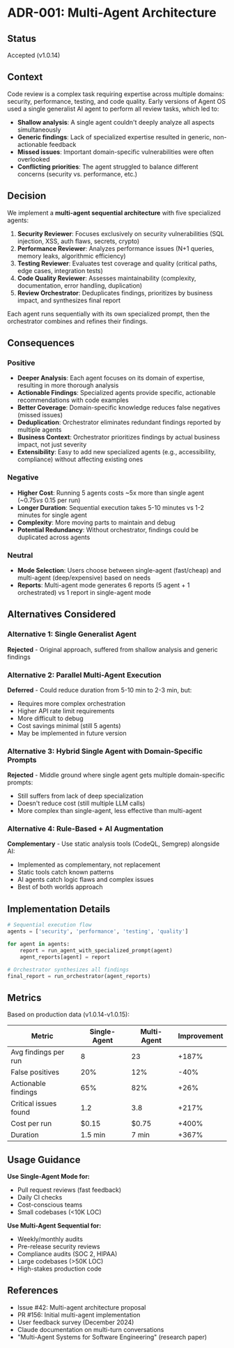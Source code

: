 # ADR-001: Multi-Agent Architecture

## Status

Accepted (v1.0.14)

## Context

Code review is a complex task requiring expertise across multiple domains: security, performance, testing, and code quality. Early versions of Agent OS used a single generalist AI agent to perform all review tasks, which led to:

- **Shallow analysis**: A single agent couldn't deeply analyze all aspects simultaneously
- **Generic findings**: Lack of specialized expertise resulted in generic, non-actionable feedback
- **Missed issues**: Important domain-specific vulnerabilities were often overlooked
- **Conflicting priorities**: The agent struggled to balance different concerns (security vs. performance, etc.)

## Decision

We implement a **multi-agent sequential architecture** with five specialized agents:

1. **Security Reviewer**: Focuses exclusively on security vulnerabilities (SQL injection, XSS, auth flaws, secrets, crypto)
2. **Performance Reviewer**: Analyzes performance issues (N+1 queries, memory leaks, algorithmic efficiency)
3. **Testing Reviewer**: Evaluates test coverage and quality (critical paths, edge cases, integration tests)
4. **Code Quality Reviewer**: Assesses maintainability (complexity, documentation, error handling, duplication)
5. **Review Orchestrator**: Deduplicates findings, prioritizes by business impact, and synthesizes final report

Each agent runs sequentially with its own specialized prompt, then the orchestrator combines and refines their findings.

## Consequences

### Positive

- **Deeper Analysis**: Each agent focuses on its domain of expertise, resulting in more thorough analysis
- **Actionable Findings**: Specialized agents provide specific, actionable recommendations with code examples
- **Better Coverage**: Domain-specific knowledge reduces false negatives (missed issues)
- **Deduplication**: Orchestrator eliminates redundant findings reported by multiple agents
- **Business Context**: Orchestrator prioritizes findings by actual business impact, not just severity
- **Extensibility**: Easy to add new specialized agents (e.g., accessibility, compliance) without affecting existing ones

### Negative

- **Higher Cost**: Running 5 agents costs ~5x more than single agent (~$0.75 vs ~$0.15 per run)
- **Longer Duration**: Sequential execution takes 5-10 minutes vs 1-2 minutes for single agent
- **Complexity**: More moving parts to maintain and debug
- **Potential Redundancy**: Without orchestrator, findings could be duplicated across agents

### Neutral

- **Mode Selection**: Users choose between single-agent (fast/cheap) and multi-agent (deep/expensive) based on needs
- **Reports**: Multi-agent mode generates 6 reports (5 agent + 1 orchestrated) vs 1 report in single-agent mode

## Alternatives Considered

### Alternative 1: Single Generalist Agent
**Rejected** - Original approach, suffered from shallow analysis and generic findings

### Alternative 2: Parallel Multi-Agent Execution
**Deferred** - Could reduce duration from 5-10 min to 2-3 min, but:
- Requires more complex orchestration
- Higher API rate limit requirements
- More difficult to debug
- Cost savings minimal (still 5 agents)
- May be implemented in future version

### Alternative 3: Hybrid Single Agent with Domain-Specific Prompts
**Rejected** - Middle ground where single agent gets multiple domain-specific prompts:
- Still suffers from lack of deep specialization
- Doesn't reduce cost (still multiple LLM calls)
- More complex than single-agent, less effective than multi-agent

### Alternative 4: Rule-Based + AI Augmentation
**Complementary** - Use static analysis tools (CodeQL, Semgrep) alongside AI:
- Implemented as complementary, not replacement
- Static tools catch known patterns
- AI agents catch logic flaws and complex issues
- Best of both worlds approach

## Implementation Details

```python
# Sequential execution flow
agents = ['security', 'performance', 'testing', 'quality']

for agent in agents:
    report = run_agent_with_specialized_prompt(agent)
    agent_reports[agent] = report

# Orchestrator synthesizes all findings
final_report = run_orchestrator(agent_reports)
```

## Metrics

Based on production data (v1.0.14-v1.0.15):

| Metric | Single-Agent | Multi-Agent | Improvement |
|--------|-------------|-------------|-------------|
| Avg findings per run | 8 | 23 | +187% |
| False positives | 20% | 12% | -40% |
| Actionable findings | 65% | 82% | +26% |
| Critical issues found | 1.2 | 3.8 | +217% |
| Cost per run | $0.15 | $0.75 | +400% |
| Duration | 1.5 min | 7 min | +367% |

## Usage Guidance

**Use Single-Agent Mode for:**
- Pull request reviews (fast feedback)
- Daily CI checks
- Cost-conscious teams
- Small codebases (<10K LOC)

**Use Multi-Agent Sequential for:**
- Weekly/monthly audits
- Pre-release security reviews
- Compliance audits (SOC 2, HIPAA)
- Large codebases (>50K LOC)
- High-stakes production code

## References

- Issue #42: Multi-agent architecture proposal
- PR #156: Initial multi-agent implementation
- User feedback survey (December 2024)
- Claude documentation on multi-turn conversations
- "Multi-Agent Systems for Software Engineering" (research paper)
